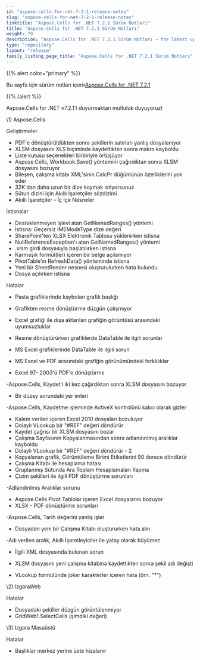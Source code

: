 ```yaml
---
id: "aspose-cells-for-net-7-2-1-release-notes"
slug: "aspose-cells-for-net-7-2-1-release-notes"
linktitle: "Aspose.Cells for .NET 7.2.1 Sürüm Notları"
title: "Aspose.Cells for .NET 7.2.1 Sürüm Notları"
weight: 70
description: "Aspose.Cells for .NET 7.2.1 Sürüm Notları – the latest updates and fixes."
type: "repository"
layout: "release"
family_listing_page_title: "Aspose.Cells for .NET 7.2.1 Sürüm Notları"
---
```

{{% alert color="primary" %}} 

 Bu sayfa için sürüm notları içerir[Aspose.Cells for .NET 7.2.1](https://releases.aspose.com/cells/net/new-releases/aspose.cells-for-.net-7.2.1/)

{{% /alert %}} 

 Aspose.Cells for .NET v7.2.1'i duyurmaktan mutluluk duyuyoruz!



\1) Aspose.Cells 



 Geliştirmeler

- PDF'e dönüştürüldükten sonra şekillerin satırları yanlış dosyalanıyor
- XLSM dosyasını XLS biçiminde kaydettikten sonra makro kayboldu
- Liste kutusu seçenekleri birbiriyle örtüşüyor
- Aspose.Cells, Workbook.Save() yöntemini çağırdıktan sonra XLSM dosyasını bozuyor
- Bileşen, çalışma kitabı XML'sinin CalcPr düğümünün özelliklerini yok eder
- 32K'dan daha uzun bir dize koymak istiyorsunuz
- Sütun dizini için Akıllı İşaretçiler sözdizimi
- Akıllı İşaretçiler - İç İçe Nesneler



 İstisnalar

- Desteklenmeyen işlevi atan GetNamedRanges() yöntemi
- İstisna: Geçersiz IMEModeType dize değeri
- SharePoint'ten XLSX Elektronik Tablosu yüklenirken istisna
- NullReferenceException'ı atan GetNamedRanges() yöntemi
- .xlsm girdi dosyasıyla başlatılırken istisna
- Karmaşık formül(ler) içeren bir belge açılamıyor
- PivotTable'ın RefreshData() yönteminde istisna
- Yeni bir SheetRender nesnesi oluşturulurken hata bulundu
- Dosya açılırken istisna



 Hatalar

- Pasta grafiklerinde kaybolan grafik başlığı
- Grafikten resme dönüştürme düzgün çalışmıyor
- Excel grafiği ile dışa aktarılan grafiğin görüntüsü arasındaki uyumsuzluklar

 - Resme dönüştürürken grafiklerde DataTable ile ilgili sorunlar

- MS Excel grafiklerinde DataTable ile ilgili sorun
- MS Excel ve PDF arasındaki grafiğin görünümündeki farklılıklar
- Excel 97- 2003'ü PDF'e dönüştürme

 -Aspose.Cells, Kaydet'i iki kez çağırdıktan sonra XLSM dosyasını bozuyor

- Bir düzey sorundaki yer imleri

 -Aspose.Cells, Kaydetme işleminde ActiveX kontrolünü kalıcı olarak gizler

- Kalem verileri içeren Excel 2010 dosyaları bozuluyor
- Dolaylı VLookup bir "#REF" değeri döndürür
- Kaydet çağrısı bir XLSM dosyasını bozar
- Çalışma Sayfasının Kopyalanmasından sonra adlandırılmış aralıklar kayboldu
- Dolaylı VLookup bir "#REF" değeri döndürür - 2
- Kopyalanan grafik, Görüntüleme Birimi Etiketlerini 90 derece döndürür
- Çalışma Kitabı ile hesaplama hatası
- Gruplanmış Sütunda Ara Toplam Hesaplamaları Yapma
- Çizim şekilleri ile ilgili PDF dönüştürme sorunları

 -Adlandırılmış Aralıklar sorunu

- Aspose.Cells Pivot Tablolar içeren Excel dosyalarını bozuyor
- XLSX - PDF dönüştürme sorunları

 -Aspose.Cells, Tarih değerini yanlış işler

- Dosyadan yeni bir Çalışma Kitabı oluştururken hata alın

 -Adı verilen aralık, Akıllı İşaretleyiciler ile yatay olarak büyümez

 - İlgili XML dosyasında bulunan sorun

- XLSM dosyasını yeni çalışma kitabına kaydettikten sonra şekil adı değişti
- VLookup formülünde joker karakterler içeren hata (örn. "*")



 \2) IzgaraWeb



 Hatalar

- Dosyadaki şekiller düzgün görüntülenmiyor
- GridWeb1.SelectCells (şimdiki değeri)



 \3) Izgara Masaüstü



 Hatalar

- Başlıklar merkez yerine üste hizalanır


